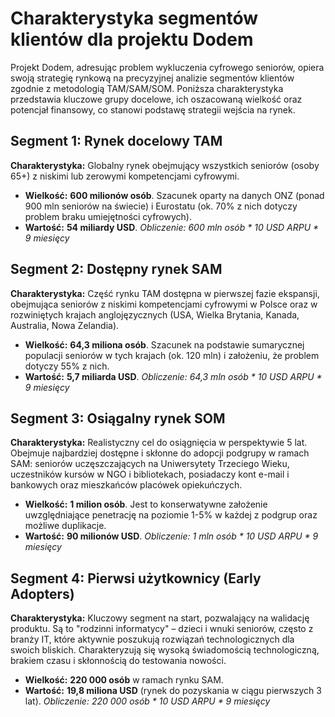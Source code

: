 # Charakterystyka segmentów klientów dla projektu Dodem

Projekt Dodem, adresując problem wykluczenia cyfrowego seniorów, opiera swoją strategię rynkową na precyzyjnej analizie segmentów klientów zgodnie z metodologią TAM/SAM/SOM. Poniższa charakterystyka przedstawia kluczowe grupy docelowe, ich oszacowaną wielkość oraz potencjał finansowy, co stanowi podstawę strategii wejścia na rynek.

## Segment 1: Rynek docelowy TAM

**Charakterystyka:** Globalny rynek obejmujący wszystkich seniorów (osoby 65+) z niskimi lub zerowymi kompetencjami cyfrowymi.

* **Wielkość:** **600 milionów osób**. Szacunek oparty na danych ONZ (ponad 900 mln seniorów na świecie) i Eurostatu (ok. 70% z nich dotyczy problem braku umiejętności cyfrowych).
* **Wartość:** **54 miliardy USD**.
  *Obliczenie: 600 mln osób * 10 USD ARPU * 9 miesięcy*

## Segment 2: Dostępny rynek SAM

**Charakterystyka:** Część rynku TAM dostępna w pierwszej fazie ekspansji, obejmująca seniorów z niskimi kompetencjami cyfrowymi w Polsce oraz w rozwiniętych krajach anglojęzycznych (USA, Wielka Brytania, Kanada, Australia, Nowa Zelandia).

* **Wielkość:** **64,3 miliona osób**. Szacunek na podstawie sumarycznej populacji seniorów w tych krajach (ok. 120 mln) i założeniu, że problem dotyczy 55% z nich.
* **Wartość:** **5,7 miliarda USD**.
  *Obliczenie: 64,3 mln osób * 10 USD ARPU * 9 miesięcy*

## Segment 3: Osiągalny rynek SOM

**Charakterystyka:** Realistyczny cel do osiągnięcia w perspektywie 5 lat. Obejmuje najbardziej dostępne i skłonne do adopcji podgrupy w ramach SAM: seniorów uczęszczających na Uniwersytety Trzeciego Wieku, uczestników kursów w NGO i bibliotekach, posiadaczy kont e-mail i bankowych oraz mieszkańców placówek opiekuńczych.

* **Wielkość:** **1 milion osób**. Jest to konserwatywne założenie uwzględniające penetrację na poziomie 1-5% w każdej z podgrup oraz możliwe duplikacje.
* **Wartość:** **90 milionów USD**.
  *Obliczenie: 1 mln osób * 10 USD ARPU * 9 miesięcy*

## Segment 4: Pierwsi użytkownicy (Early Adopters)

**Charakterystyka:** Kluczowy segment na start, pozwalający na walidację produktu. Są to "rodzinni informatycy" – dzieci i wnuki seniorów, często z branży IT, które aktywnie poszukują rozwiązań technologicznych dla swoich bliskich. Charakteryzują się wysoką świadomością technologiczną, brakiem czasu i skłonnością do testowania nowości.

* **Wielkość:** **220 000 osób** w ramach rynku SAM.
* **Wartość:** **19,8 miliona USD** (rynek do pozyskania w ciągu pierwszych 3 lat).
  *Obliczenie: 220 000 osób * 10 USD ARPU * 9 miesięcy*
